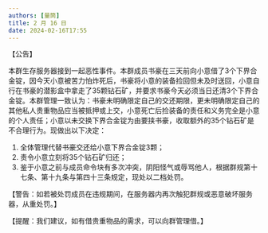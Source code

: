 ```yaml
---
authors: [量筒]
title: 2 月 16 日
date: 2024-02-16T17:55
---
```


【公告】

本群生存服务器接到一起恶性事件。本群成员书豪在三天前向小意借了3个下界合金锭，因今天小意被苦力怕炸死后，书豪将小意的装备捡回但未及时送回，小意自行在书豪的潜影盒中拿走了35颗钻石矿，并要求书豪今天必须当日还清3个下界合金锭。本群管理一致认为：书豪未明确限定自己的交还期限，更未明确限定自己的其他私人贵重物品应当被抵押或上交，小意死亡后捡装备的责任和义务完全是小意的个人责任；小意以未交换下界合金锭为由要挟书豪，收取额外的35个钻石矿是不合理行为。现做出以下决定：

1. 全体管理代替书豪交还给小意下界合金锭3颗；
2. 责令小意立刻将35个钻石矿归还；
3. 鉴于小意之前与成员命令块有多次冲突，阴阳怪气或辱骂他人，根据群规第十七条、第十九条与第四十三条规定，现处以二档处罚。

【警告：如若被处罚成员在违规期间，在服务器内再次触犯群规或恶意破坏服务器，从重处罚。】

【提醒：我们建议，如有借贵重物品的需求，可以向群管理借。】
